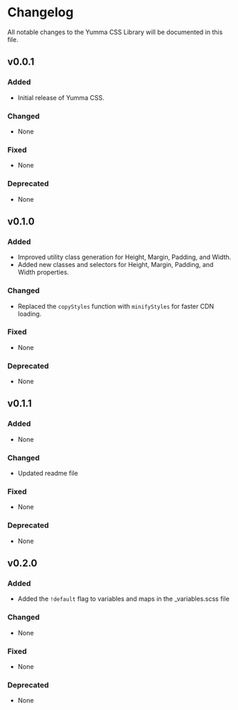 # Changelog

All notable changes to the Yumma CSS Library will be documented in this file.

## v0.0.1

### Added
- Initial release of Yumma CSS.

### Changed
- None

### Fixed
- None

### Deprecated
- None

## v0.1.0

### Added
- Improved utility class generation for Height, Margin, Padding, and Width.
- Added new classes and selectors for Height, Margin, Padding, and Width properties.

### Changed
- Replaced the `copyStyles` function with `minifyStyles` for faster CDN loading.

### Fixed
- None

### Deprecated
- None

## v0.1.1

### Added
- None

### Changed
- Updated readme file

### Fixed
- None

### Deprecated
- None

## v0.2.0

### Added
- Added the `!default` flag to variables and maps in the _variables.scss file

### Changed
- None

### Fixed
- None

### Deprecated
- None